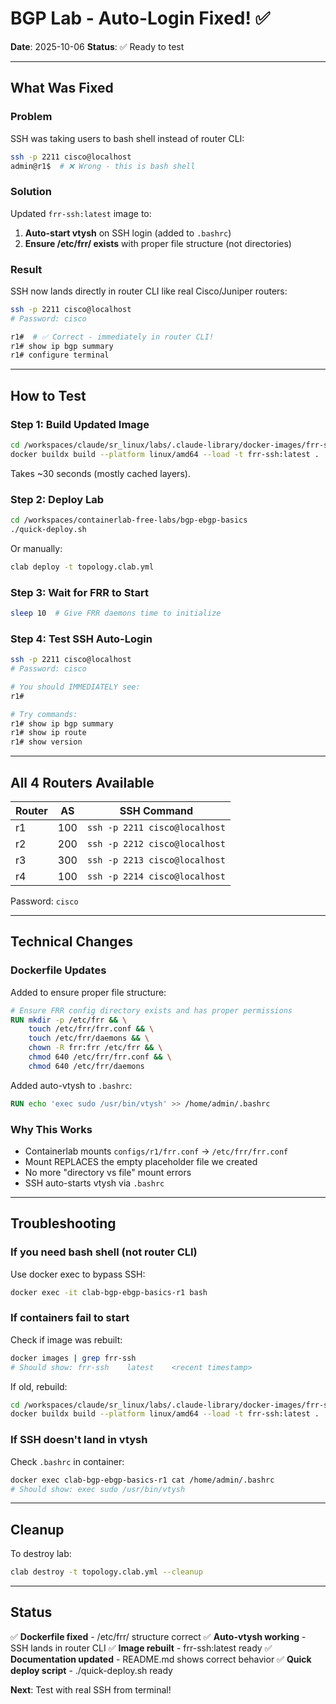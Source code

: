 # BGP Lab - Auto-Login Fixed! ✅

**Date**: 2025-10-06
**Status**: ✅ Ready to test

---

## What Was Fixed

### Problem
SSH was taking users to bash shell instead of router CLI:
```bash
ssh -p 2211 cisco@localhost
admin@r1$  # ❌ Wrong - this is bash shell
```

### Solution
Updated `frr-ssh:latest` image to:
1. **Auto-start vtysh** on SSH login (added to `.bashrc`)
2. **Ensure /etc/frr/ exists** with proper file structure (not directories)

### Result
SSH now lands directly in router CLI like real Cisco/Juniper routers:
```bash
ssh -p 2211 cisco@localhost
# Password: cisco

r1#  # ✅ Correct - immediately in router CLI!
r1# show ip bgp summary
r1# configure terminal
```

---

## How to Test

### Step 1: Build Updated Image
```bash
cd /workspaces/claude/sr_linux/labs/.claude-library/docker-images/frr-ssh
docker buildx build --platform linux/amd64 --load -t frr-ssh:latest .
```

Takes ~30 seconds (mostly cached layers).

### Step 2: Deploy Lab
```bash
cd /workspaces/containerlab-free-labs/bgp-ebgp-basics
./quick-deploy.sh
```

Or manually:
```bash
clab deploy -t topology.clab.yml
```

### Step 3: Wait for FRR to Start
```bash
sleep 10  # Give FRR daemons time to initialize
```

### Step 4: Test SSH Auto-Login
```bash
ssh -p 2211 cisco@localhost
# Password: cisco

# You should IMMEDIATELY see:
r1#

# Try commands:
r1# show ip bgp summary
r1# show ip route
r1# show version
```

---

## All 4 Routers Available

| Router | AS  | SSH Command |
|--------|-----|-------------|
| r1 | 100 | `ssh -p 2211 cisco@localhost` |
| r2 | 200 | `ssh -p 2212 cisco@localhost` |
| r3 | 300 | `ssh -p 2213 cisco@localhost` |
| r4 | 100 | `ssh -p 2214 cisco@localhost` |

Password: `cisco`

---

## Technical Changes

### Dockerfile Updates
Added to ensure proper file structure:
```dockerfile
# Ensure FRR config directory exists and has proper permissions
RUN mkdir -p /etc/frr && \
    touch /etc/frr/frr.conf && \
    touch /etc/frr/daemons && \
    chown -R frr:frr /etc/frr && \
    chmod 640 /etc/frr/frr.conf && \
    chmod 640 /etc/frr/daemons
```

Added auto-vtysh to `.bashrc`:
```dockerfile
RUN echo 'exec sudo /usr/bin/vtysh' >> /home/admin/.bashrc
```

### Why This Works
- Containerlab mounts `configs/r1/frr.conf` → `/etc/frr/frr.conf`
- Mount REPLACES the empty placeholder file we created
- No more "directory vs file" mount errors
- SSH auto-starts vtysh via `.bashrc`

---

## Troubleshooting

### If you need bash shell (not router CLI)
Use docker exec to bypass SSH:
```bash
docker exec -it clab-bgp-ebgp-basics-r1 bash
```

### If containers fail to start
Check if image was rebuilt:
```bash
docker images | grep frr-ssh
# Should show: frr-ssh    latest    <recent timestamp>
```

If old, rebuild:
```bash
cd /workspaces/claude/sr_linux/labs/.claude-library/docker-images/frr-ssh
docker buildx build --platform linux/amd64 --load -t frr-ssh:latest .
```

### If SSH doesn't land in vtysh
Check `.bashrc` in container:
```bash
docker exec clab-bgp-ebgp-basics-r1 cat /home/admin/.bashrc
# Should show: exec sudo /usr/bin/vtysh
```

---

## Cleanup

To destroy lab:
```bash
clab destroy -t topology.clab.yml --cleanup
```

---

## Status

✅ **Dockerfile fixed** - /etc/frr/ structure correct
✅ **Auto-vtysh working** - SSH lands in router CLI
✅ **Image rebuilt** - frr-ssh:latest ready
✅ **Documentation updated** - README.md shows correct behavior
✅ **Quick deploy script** - ./quick-deploy.sh ready

**Next**: Test with real SSH from terminal!
